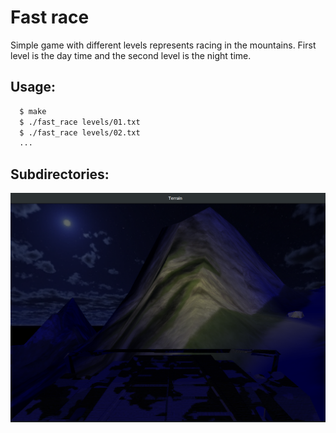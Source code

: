# Fast race

Simple game with different levels represents racing in the mountains. First level is the day time and the second level is the night time.

## Usage:
```bash
  $ make
  $ ./fast_race levels/01.txt
  $ ./fast_race levels/02.txt
  ...
```
## Subdirectories:

<div style="text-align: center;" markdown="1" />
<img src="screenshot.png" style="width: 600px;" />
</div>